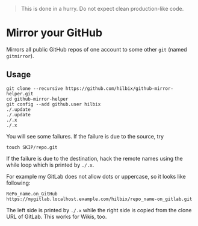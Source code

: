 > This is done in a hurry.  Do not expect clean production-like code.

# Mirror your GitHub

Mirrors all public GitHub repos of one account to some other `git` (named `gitmirror`).

## Usage

	git clone --recursive https://github.com/hilbix/github-mirror-helper.git
	cd github-mirror-helper
	git config --add github.user hilbix
	./.update
	./.update
	./.x
	./.x

You will see some failures.  If the failure is due to the source, try

	touch SKIP/repo.git

If the failure is due to the destination, hack the remote names using
the while loop which is printed by `./.x`.

For example my GitLab does not allow dots or uppercase,
so it looks like following:

	RePo_name.on_GitHub https://mygitlab.localhost.example.com/hilbix/repo_name-on_gitlab.git

The left side is printed by `./.x` while the right side is copied from the clone
URL of GitLab.  This works for Wikis, too.

